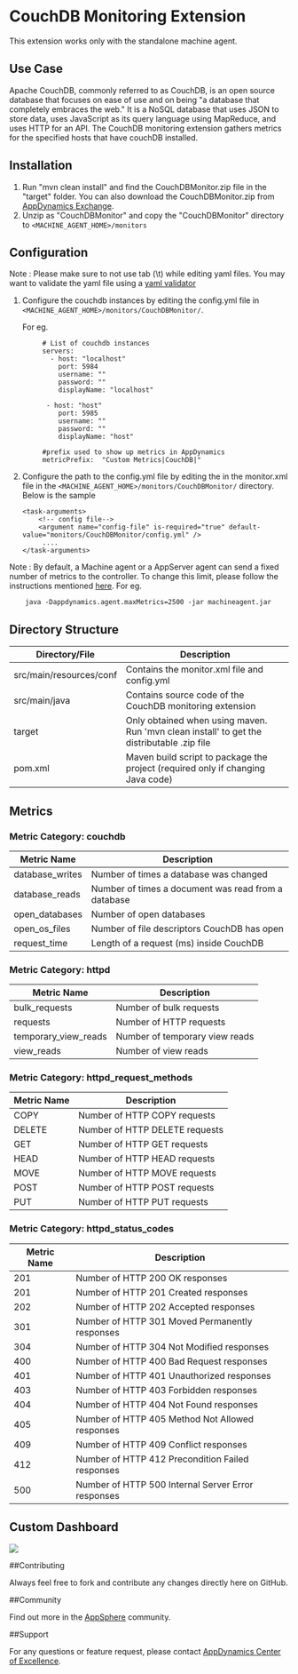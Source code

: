 CouchDB Monitoring Extension
============================
This extension works only with the standalone machine agent.


## Use Case

Apache CouchDB, commonly referred to as CouchDB, is an open source database that focuses on ease of use and on being "a database that completely embraces the web." It is a NoSQL database that uses JSON to store data, uses JavaScript as its query language using MapReduce, and uses HTTP for an API. The CouchDB monitoring extension gathers metrics for the specified hosts that have couchDB installed. 

## Installation ##

1. Run "mvn clean install" and find the CouchDBMonitor.zip file in the "target" folder. You can also download the CouchDBMonitor.zip from [AppDynamics Exchange](http://community.appdynamics.com/t5/eXchange-Community-AppDynamics/CouchDB-Monitoring-Extension/idi-p/5537).
2. Unzip as "CouchDBMonitor" and copy the "CouchDBMonitor" directory to `<MACHINE_AGENT_HOME>/monitors`

## Configuration ##

Note : Please make sure to not use tab (\t) while editing yaml files. You may want to validate the yaml file using a [yaml validator](http://yamllint.com/)

1. Configure the couchdb instances by editing the config.yml file in `<MACHINE_AGENT_HOME>/monitors/CouchDBMonitor/`.

   For eg.
   ```
        # List of couchdb instances
        servers:
          - host: "localhost"
            port: 5984
            username: ""
            password: ""
            displayName: "localhost"

         - host: "host"
            port: 5985
            username: ""
            password: ""
            displayName: "host"

        #prefix used to show up metrics in AppDynamics
        metricPrefix:  "Custom Metrics|CouchDB|"

   ```
   
2. Configure the path to the config.yml file by editing the <task-arguments> in the monitor.xml file in the `<MACHINE_AGENT_HOME>/monitors/CouchDBMonitor/` directory. Below is the sample

     ```
     <task-arguments>
         <!-- config file-->
         <argument name="config-file" is-required="true" default-value="monitors/CouchDBMonitor/config.yml" />
          ....
     </task-arguments>
    ```

Note : By default, a Machine agent or a AppServer agent can send a fixed number of metrics to the controller. To change this limit, please follow the instructions mentioned [here](http://docs.appdynamics.com/display/PRO14S/Metrics+Limits).
For eg.  
```    
    java -Dappdynamics.agent.maxMetrics=2500 -jar machineagent.jar
```

## Directory Structure

| Directory/File | Description |
|----------------|-------------|
|src/main/resources/conf            | Contains the monitor.xml file and config.yml|
|src/main/java             | Contains source code of the CouchDB monitoring extension |
|target            | Only obtained when using maven. Run 'mvn clean install' to get the distributable .zip file |
|pom.xml       | Maven build script to package the project (required only if changing Java code) |

## Metrics

### Metric Category: couchdb

|Metric Name           | Description     |
|----------------------|-----------------|
|database_writes       | Number of times a database was changed |
|database_reads        | Number of times a document was read from a database |
|open_databases        | Number of open databases |
|open_os_files         | Number of file descriptors CouchDB has open |
|request_time          | Length of a request (ms) inside CouchDB |

### Metric Category: httpd

|Metric Name           | Description     |
|----------------------|-----------------|
|bulk_requests         | Number of bulk requests |
|requests              | Number of HTTP requests |
|temporary_view_reads  | Number of temporary view reads |
|view_reads            | Number of view reads |

### Metric Category: httpd_request_methods

|Metric Name           | Description     |
|----------------------|-----------------|
|COPY       		   | Number of HTTP COPY requests |
|DELETE                | Number of HTTP DELETE requests |
|GET                   | Number of HTTP GET requests |
|HEAD                  | Number of HTTP HEAD requests |
|MOVE                  | Number of HTTP MOVE requests |
|POST                  | Number of HTTP POST requests |
|PUT                   | Number of HTTP PUT requests |

### Metric Category: httpd_status_codes

|Metric Name           | Description     |
|----------------------|-----------------|
|201       			   | Number of HTTP 200 OK responses |
|201        		   | Number of HTTP 201 Created responses |
|202        		   | Number of HTTP 202 Accepted responses |
|301         		   | Number of HTTP 301 Moved Permanently responses |
|304          		   | Number of HTTP 304 Not Modified responses |
|400         		   | Number of HTTP 400 Bad Request responses |
|401                   | Number of HTTP 401 Unauthorized responses|
|403  				   | Number of HTTP 403 Forbidden responses |
|404            	   | Number of HTTP 404 Not Found responses |
|405       		   	   | Number of HTTP 405 Method Not Allowed responses |
|409                   | Number of HTTP 409 Conflict responses |
|412                   | Number of HTTP 412 Precondition Failed responses |
|500                   | Number of  HTTP 500 Internal Server Error responses |


## Custom Dashboard

![](https://raw.github.com/Appdynamics/couchdb-monitoring-extension/master/CouchDB%20Dashboard.png)

##Contributing

Always feel free to fork and contribute any changes directly here on GitHub.

##Community

Find out more in the [AppSphere](http://appsphere.appdynamics.com/t5/eXchange/CouchDB-Monitoring-Extension/idi-p/5537) community.

##Support

For any questions or feature request, please contact [AppDynamics Center of Excellence](mailto:ace-request@appdynamics.com).

